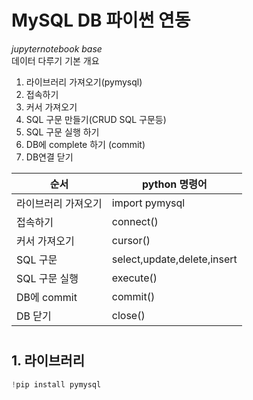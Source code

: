 # MySQL DB 파이썬 연동
_jupyternotebook base_\
데이터 다루기 기본 개요

1. 라이브러리 가져오기(pymysql)
2. 접속하기
3. 커서 가져오기
4. SQL 구문 만들기(CRUD SQL 구문등)
5. SQL 구문 실행 하기
6. DB에 complete 하기 (commit)
7. DB연결 닫기

| 순서 | python 명령어|
|------|--------------|
|라이브러리 가져오기| import pymysql|
|접속하기| connect()|
|커서 가져오기| cursor()|
|SQL 구문|select,update,delete,insert|
|SQL 구문 실행|execute()|
|DB에 commit|commit()|
|DB 닫기|close()|


#

## 1. 라이브러리
```py
!pip install pymysql
```